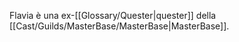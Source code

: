 Flavia è una ex-[[Glossary/Quester|quester]] della [[Cast/Guilds/MasterBase/MasterBase|MasterBase]].